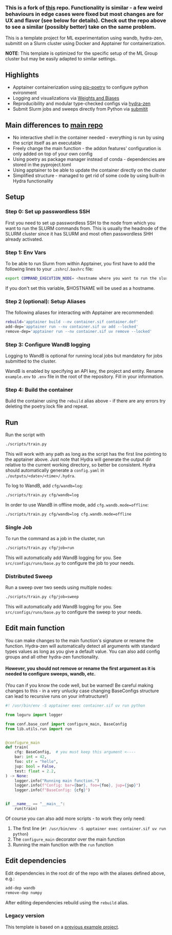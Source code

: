 
### This is a fork of [this](https://github.com/marvinsxtr/ml-project-template) repo. Functionality is similar - a few weird behaviours in edge cases were fixed but most changes are for UX and flavor (see below for details). Check out the repo above to see a similar (possibly better) take on the same problem.


This is a template project for ML experimentation using wandb, hydra-zen, submitit on a Slurm cluster using Docker and Apptainer for containerization.

**NOTE**: This template is optimized for the specific setup of the ML Group cluster but may be easily adapted to similar settings.

## Highlights

* Apptainer containerization using [pip-poetry](https://python-poetry.org) to configure python evironment
* Logging and visualizations via [Weights and Biases](https://wandb.com)
* Reproducibility and modular type-checked configs via [hydra-zen](https://github.com/mit-ll-responsible-ai/hydra-zen)
* Submit Slurm jobs and sweeps directly from Python via [submitit](https://github.com/facebookincubator/submitit)


## Main differences to [main repo](https://github.com/marvinsxtr/ml-project-template)

* No interactive shell in the container needed - everything is run by using the script itself as an executable
* Freely change the main function - the addon features' configuration is only added on top of your own config
* Using poetry as package manager instead of conda - dependencies are stored in the pyproject.toml
* Using apptainer to be able to update the container directly on the cluster
* Simplified structure - managed to get rid of some code by using built-in Hydra functionality


## Setup

### Step 0: Set up passwordless SSH
First you need to set up passwordless SSH to the node from which you want to run the SLURM commands from. This is usually the headnode of the SLURM cluster since it has SLURM and most often passwordless SHH already activated.

### Step 1: Env Vars
To be able to run Slurm from within Apptainer, you first have to add the following lines to your `.zshrc`/`.bashrc` file:

```bash
export COMMAND_EXECUTION_NODE= <hostname where you want to run the slurm commands from, usually the headnose >
```
If you don't set this variable, $HOSTNAME will be used as a hostname.

### Step 2 (optional): Setup Aliases
The following aliases for interacting with Apptainer are recommended:

```bash
rebuild='apptainer build --nv container.sif container.def'
add-dep='apptainer run --nv container.sif uv add --locked'
remove-dep='apptainer run --nv container.sif uv remove --locked'
```

### Step 3: Configure WandB logging
Logging to WandB is optional for running local jobs but mandatory for jobs submitted to the cluster.

WandB is enabled by specifying an API key, the project and entity. Rename `example.env` to `.env` file in the root of the repository. Fill in your information.

### Step 4: Build the container
Build the container using the `rebuild` alias above - if there are any errors try deleting the poetry.lock file and repeat.

## Run
Run the script with 
```bash
./scripts/train.py
```
This will work with any path as long as the script has the first line pointing to the apptainer above. Just note that Hydra will generate the output dir relative to the current working directory, so better be consistent.
Hydra should automatically generate a `config.yaml` in `./outputs/<date>/<time>/.hydra`. 

To log to WandB, add `cfg/wandb=log`:

```bash
./scripts/train.py cfg/wandb=log
```

In order to use WandB in offline mode, add `cfg.wandb.mode=offline`:

```bash
./scripts/train.py cfg/wandb=log cfg.wandb.mode=offline
```

### Single Job

To run the command as a job in the cluster, run

```bash
./scripts/train.py cfg/job=run
```

This will automatically add WandB logging for you. See `src/configs/runs/base.py` to configure the job to your needs.

### Distributed Sweep

Run a sweep over two seeds using multiple nodes:

```bash
./scripts/train.py cfg/job=sweep
```

This will automatically add WandB logging for you. See `src/configs/runs/base.py` to configure the sweep to your needs.

## Edit main function

You can make changes to the main function's signature or rename the function. Hydra-zen will automatically detect all arguments with standard types values as long as you give a default value.
You can also add config groups and all other hydra-zen functionality.

#### **However, you should not remove or rename the first argument as it is needed to configure sweeps, wandb, etc.** 

(You can if you know the code well, but be warned! Be careful making changes to this - in a very unlucky case changing BaseConfigs structure can lead to recursive runs on your infratructure!)


```python
#! /usr/bin/env -S apptainer exec container.sif uv run python

from loguru import logger

from conf.base_conf import configure_main, BaseConfig
from lib.utils.run import run


@configure_main
def train(
    cfg: BaseConfig,  # you must keep this argument <----
    bar: int = 42,
    foo: str = "hello",
    jup: bool = False,
    test: float = 2.2,
) -> None:
    logger.info("Running main function.")
    logger.info(f"Config: bar={bar}, foo={foo}, jup={jup}")
    logger.info(f"BaseConfig: {cfg}")


if __name__ == "__main__":
    run(train)

```
Of course you can also add more scripts - to work they only need:
1. The first line (`#! /usr/bin/env -S apptainer exec container.sif uv run python`)
2. The `configure_main` decorator over the main function
3. Running the main function with the `run` function


## Edit dependencies
Edit dependencies in the root dir of the repo with the aliases defined above, e.g.:
```bash
add-dep wandb
remove-dep numpy
```
After editing dependencies rebuild using the ```rebuild``` alias.


### Legacy version

This template is based on a [previous example project](https://github.com/mx-e/example_project_ml_cluster).